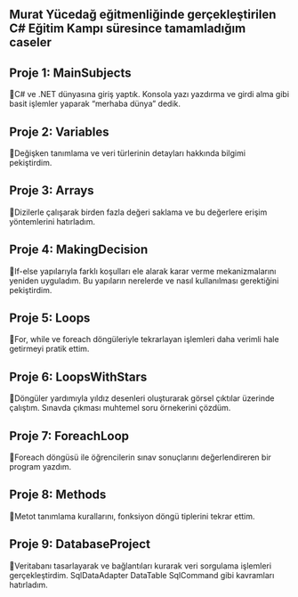 ## Murat Yücedağ eğitmenliğinde gerçekleştirilen C# Eğitim Kampı süresince tamamladığım caseler

## Proje 1: MainSubjects
🌌C# ve .NET dünyasına giriş yaptık. Konsola yazı yazdırma ve girdi alma gibi basit işlemler yaparak “merhaba dünya” dedik.
## Proje 2: Variables
🌌Değişken tanımlama ve veri türlerinin detayları hakkında bilgimi pekiştirdim.
## Proje 3: Arrays
🌌Dizilerle çalışarak birden fazla değeri saklama ve bu değerlere erişim yöntemlerini hatırladım.
## Proje 4: MakingDecision
🌌If-else yapılarıyla farklı koşulları ele alarak karar verme mekanizmalarını yeniden uyguladım. Bu yapıların nerelerde ve nasıl kullanılması gerektiğini pekiştirdim.
## Proje 5: Loops
🌌For, while ve foreach döngüleriyle tekrarlayan işlemleri daha verimli hale getirmeyi pratik ettim.
## Proje 6: LoopsWithStars
🌌Döngüler yardımıyla yıldız desenleri oluşturarak görsel çıktılar üzerinde çalıştım. Sınavda çıkması muhtemel soru örnekerini çözdüm.
## Proje 7: ForeachLoop
🌌Foreach döngüsü ile öğrencilerin sınav sonuçlarını değerlendireren bir program yazdım.
## Proje 8: Methods
🌌Metot tanımlama kurallarını, fonksiyon döngü tiplerini tekrar ettim.
## Proje 9: DatabaseProject
🌌Veritabanı tasarlayarak ve bağlantıları kurarak veri sorgulama işlemleri gerçekleştirdim. SqlDataAdapter DataTable SqlCommand gibi kavramları hatırladım.

